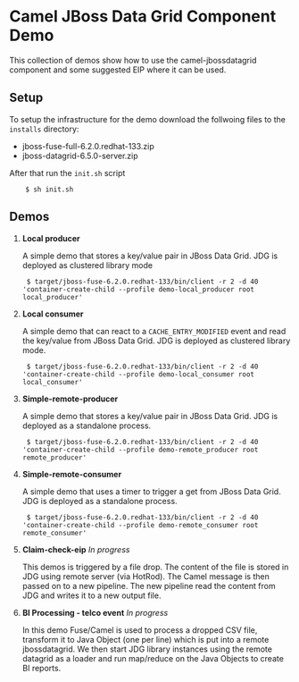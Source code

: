 Camel JBoss Data Grid Component Demo
=====================================

This collection of demos show how to use the camel-jbossdatagrid component and some suggested EIP where it can be used.


	
	
Setup
---------------
To setup the infrastructure for the demo download the follwoing files to the `installs` directory:

* jboss-fuse-full-6.2.0.redhat-133.zip
* jboss-datagrid-6.5.0-server.zip

After that run the `init.sh` script

		$ sh init.sh
		
Demos
--------
1. **Local producer** 

	A simple demo that stores a key/value pair in JBoss Data Grid. JDG is deployed as clustered library mode
	
		$ target/jboss-fuse-6.2.0.redhat-133/bin/client -r 2 -d 40 'container-create-child --profile demo-local_producer root local_producer'
	
1. **Local consumer** 

	A simple demo that can react to a `CACHE_ENTRY_MODIFIED` event and read the key/value from JBoss Data Grid. JDG is deployed as clustered library mode. 
	
		$ target/jboss-fuse-6.2.0.redhat-133/bin/client -r 2 -d 40 'container-create-child --profile demo-local_consumer root local_consumer'
1. **Simple-remote-producer**

	A simple demo that stores a key/value pair in JBoss Data Grid. JDG is deployed as a standalone process.
	
		$ target/jboss-fuse-6.2.0.redhat-133/bin/client -r 2 -d 40 'container-create-child --profile demo-remote_producer root remote_producer'
1. **Simple-remote-consumer**

	A simple demo that uses a timer to trigger a get from JBoss Data Grid. JDG is deployed as a standalone process.
	
		$ target/jboss-fuse-6.2.0.redhat-133/bin/client -r 2 -d 40 'container-create-child --profile demo-remote_consumer root remote_consumer'
		
1. **Claim-check-eip** _In progress_
	
	This demos is triggered by a file drop. The content of the file is stored in JDG using remote server (via HotRod). The Camel message is then passed on to a new pipeline. The new pipeline read the content from JDG and writes it to a new output file. 
1. **BI Processing - telco event** _In progress_

	In this demo Fuse/Camel is used to process a dropped CSV file, transform it to Java Object (one per line) which is put into a remote jbossdatagrid. We then start JDG library instances using the remote datagrid as a loader and run map/reduce on the Java Objects to create BI reports. 

	
